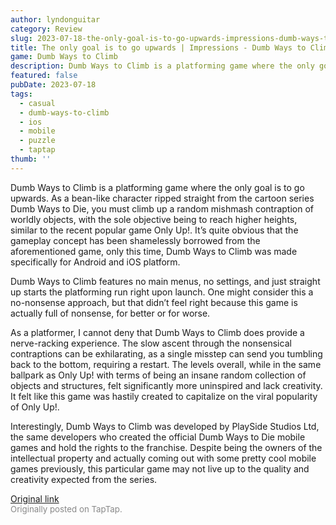 ```yaml
---
author: lyndonguitar
category: Review
slug: 2023-07-18-the-only-goal-is-to-go-upwards-impressions-dumb-ways-to-climb
title: The only goal is to go upwards | Impressions - Dumb Ways to Climb
game: Dumb Ways to Climb
description: Dumb Ways to Climb is a platforming game where the only goal is to go upwards. As a bean-like character ripped straight from the cartoon series Dumb Ways to Die, you must climb up a random mishmash contraption of worldly objects, with the sole objective being to reach higher heights, similar to the recent popular game Only Up!. It’s quite obvious that the gameplay concept has been shamelessly borrowed from the aforementioned game, only this time, Dumb Ways to Climb was made specifically for Android and iOS platform.
featured: false
pubDate: 2023-07-18
tags:
  - casual
  - dumb-ways-to-climb
  - ios
  - mobile
  - puzzle
  - taptap
thumb: ''
---
```


Dumb Ways to Climb is a platforming game where the only goal is to go upwards. As a bean-like character ripped straight from the cartoon series Dumb Ways to Die, you must climb up a random mishmash contraption of worldly objects, with the sole objective being to reach higher heights, similar to the recent popular game Only Up!. It’s quite obvious that the gameplay concept has been shamelessly borrowed from the aforementioned game, only this time, Dumb Ways to Climb was made specifically for Android and iOS platform.

Dumb Ways to Climb features no main menus, no settings, and just straight up starts the platforming run right upon launch. One might consider this a no-nonsense approach, but that didn’t feel right because this game is actually full of nonsense, for better or for worse.

As a platformer, I cannot deny that Dumb Ways to Climb does provide a nerve-racking experience. The slow ascent through the nonsensical contraptions can be exhilarating, as a single misstep can send you tumbling back to the bottom, requiring a restart. The levels overall, while in the same ballpark as Only Up! with terms of being an insane random collection of objects and structures, felt significantly more uninspired and lack creativity. It felt like this game was hastily created to capitalize on the viral popularity of Only Up!.

Interestingly, Dumb Ways to Climb was developed by PlaySide Studios Ltd, the same developers who created the official Dumb Ways to Die mobile games and hold the rights to the franchise. Despite being the owners of the intellectual property and actually coming out with some pretty cool mobile games previously, this particular game may not live up to the quality and creativity expected from the series.

[Original link](https://m.taptap.io/post/6018261?share_id=f60550bdaa9c&utm_medium=share&utm_source=discord)<br><span style="font-size: 0.95em; color: #888;">Originally posted on TapTap.</span>